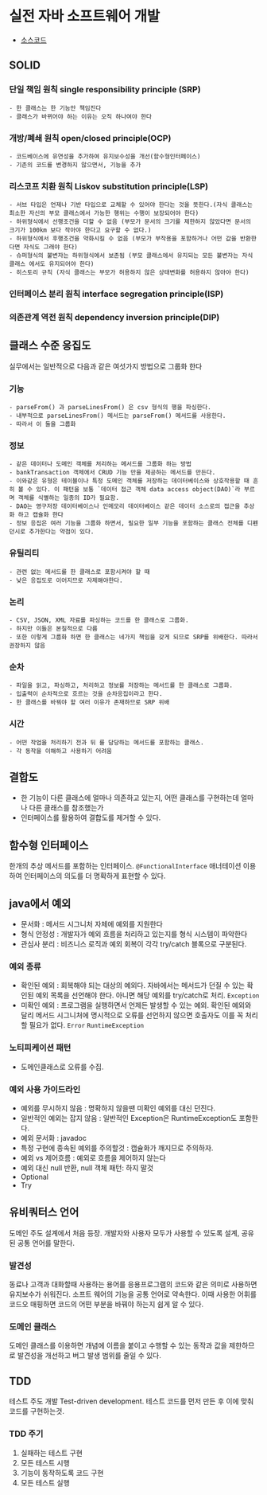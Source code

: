 # 실전 자바 소프트웨어 개발

- [소스코드](https://github.com/LEEKYOUNGHWA/RealWorldSoftwareDevelopment)

## SOLID

### 단일 책임 원칙 single responsibility principle (SRP)

    - 한 클래스는 한 기능만 책임진다
    - 클래스가 바뀌어야 하는 이유는 오직 하나여야 한다

### 개방/폐쇄 원칙 open/closed principle(OCP)

    - 코드베이스에 유연성을 추가하여 유지보수성을 개선(함수형인터페이스)
    - 기존의 코드를 변경하지 않으면서, 기능을 추가

### 리스코프 치환 원칙 Liskov substitution principle(LSP)

    - 서브 타입은 언제나 기반 타입으로 교체할 수 있어야 한다는 것을 뜻한다.(자식 클래스는 최소한 자신의 부모 클래스에서 가능한 행위는 수행이 보장되어야 한다)
    - 하위형식에서 선행조건을 더할 수 없음 (부모가 문서의 크기를 제한하지 않았다면 문서의 크기가 100km 보다 작아야 한다고 요구할 수 없다.)
    - 하위형식에서 후행조건을 약화시킬 수 없음 (부모가 부작용을 포함하거나 어떤 값을 반환한다면 자식도 그래야 한다)
    - 슈퍼형식의 불변자는 하위형식에서 보존됨 (부모 클래스에서 유지되는 모든 불변자는 자식 클래스 에서도 유지되어야 한다)
    - 히스토리 규칙 (자식 클래스는 부모가 허용하지 않은 상태변화를 허용하지 않아야 한다)

### 인터페이스 분리 원칙 interface segregation principle(ISP)

### 의존관계 역전 원칙 dependency inversion principle(DIP)

## 클래스 수준 응집도

실무에서는 일반적으로 다음과 같은 여섯가지 방법으로 그룹화 한다

### 기능

    - parseFrom() 과 parseLinesFrom() 은 csv 형식의 행을 파싱한다.
    - 내부적으로 parseLinesFrom() 메서드는 parseFrom() 메서드를 사용한다.
    - 따라서 이 둘을 그룹화

### 정보

    - 같은 데이터나 도메인 객체를 처리하는 메서드를 그룹화 하는 방법
    - bankTransaction 객체에서 CRUD 기능 만을 제공하는 메서드를 만든다.
    - 이와같은 유형은 테이블이나 특정 도메인 객체를 저장하는 데이터베이스와 상호작용할 때 흔히 볼 수 있다. 이 패턴을 보통 `데이터 접근 객체 data access object(DAO)`라 부르며 객체를 식별하는 일종의 ID가 필요함.
    - DAO는 영구저장 데이터베이스나 인메모리 데이터베이스 같은 데이터 소스로의 접근을 추상화 하고 캡슐화 한다
    - 정보 응집은 여러 기능을 그룹화 하면서, 필요한 일부 기능을 포함하는 클래스 전체를 디펜던시로 추가한다는 약점이 있다.

### 유틸리티

    - 관련 없는 메서드를 한 클래스로 포함시켜야 할 때
    - 낮은 응집도로 이어지므로 자제해야한다.

### 논리

    - CSV, JSON, XML 자료를 파싱하는 코드를 한 클래스로 그룹화.
    - 하지만 이들은 본질적으로 다름
    - 또한 이렇게 그룹화 하면 한 클래스는 네가지 책임을 갖게 되므로 SRP를 위배한다. 따라서 권장하지 않음

### 순차

    - 파일을 읽고, 파싱하고, 처리하고 정보를 저장하는 메서드를 한 클래스로 그룹화.
    - 입출력이 순차적으로 흐르는 것을 순차응집이라고 한다.
    - 한 클래스를 바꿔야 할 여러 이유가 존재하므로 SRP 위배

### 시간

    - 어떤 작업을 처리하기 전과 뒤 를 담당하는 메서드를 포함하는 클래스.
    - 각 동작을 이해하고 사용하기 어려움

## 결합도

- 한 기능이 다른 클래스에 얼마나 의존하고 있는지, 어떤 클래스를 구현하는데 얼마나 다른 클래스를 참조했는가
- 인터페이스를 활용하여 결합도를 제거할 수 있다.

## 함수형 인터페이스

한개의 추상 메서드를 포함하는 인터페이스. `@FunctionalInterface` 애너테이션 이용 하여 인터페이스의 의도를 더 명확하게 표현할 수 있다.

## java에서 예외

- 문서화 : 메서드 시그니처 자체에 예외를 지원한다
- 형식 안정성 : 개발자가 예외 흐름을 처리하고 있는지를 형식 시스템이 파악한다
- 관심사 분리 : 비즈니스 로직과 예외 회복이 각각 try/catch 블록으로 구분된다.

### 예외 종류

- 확인된 예외 : 회복해야 되는 대상의 예외다. 자바에서는 메서드가 던질 수 있는 확인된 예외 목록을 선언해야 한다. 아니면 해당 예외를 try/catch로 처리. `Exception`
- 미확인 예외 : 프로그램을 실행하면서 언제든 발생할 수 있는 예외. 확인된 예외와 달리 메서드 시그니처에 명시적으로 오류를 선언하지 않으면 호출자도 이를 꼭 처리할 필요가 없다. `Error` `RuntimeException`

### 노티피케이션 패턴

- 도메인클래스로 오류를 수집.

### 예외 사용 가이드라인

- 예외를 무시하지 않음 : 명확하지 않을땐 미확인 예외를 대신 던진다.
- 일반적인 예외는 잡지 않음 : 일반적인 Exception은 RuntimeException도 포함한다.
- 예외 문서화 : javadoc
- 특정 구현에 종속된 예외를 주의할것 : 캡슐화가 깨지므로 주의하자.
- 예외 vs 제어흐름 : 예외로 흐름을 제어하지 않는다
- 예외 대신 null 반환, null 객체 패턴: 하지 말것
- Optional<T>
- Try<T>

## 유비쿼터스 언어

도메인 주도 설계에서 처음 등장. 개발자와 사용자 모두가 사용할 수 있도록 설계, 공유된 공통 언어를 말한다.

### 발견성

동료나 고객과 대화할때 사용하는 용어를 응용프로그램의 코드와 같은 의미로 사용하면 유지보수가 쉬워진다. 소프트 웨어의 기능을 공통 언어로 약속한다. 이때 사용한 어휘를 코드오 매핑하면 코드의 어떤 부분을 바꿔야 하는지 쉽게 알 수 있다.

### 도메인 클래스

도메인 클래스를 이용하면 개념에 이름을 붙이고 수행할 수 있는 동작과 값을 제한하므로 발견성을 개선하고 버그 발생 범위를 줄일 수 있다.

## TDD

테스트 주도 개발 Test-driven development. 테스트 코드를 먼저 만든 후 이에 맞춰 코드를 구현하는것.

### TDD 주기

1. 실패하는 테스트 구현
2. 모든 테스트 시행
3. 기능이 동작하도록 코드 구현
4. 모든 테스트 실행

